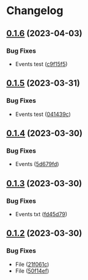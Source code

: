 # Changelog

## [0.1.6](https://github.com/terovirtanen/test-release-please-action/compare/events-v0.1.5...events-v0.1.6) (2023-04-03)


### Bug Fixes

* Events test ([c9f15f5](https://github.com/terovirtanen/test-release-please-action/commit/c9f15f5a1930e96727035b6edc6196a06d1f8e7a))

## [0.1.5](https://github.com/terovirtanen/test-release-please-action/compare/events-v0.1.4...events-v0.1.5) (2023-03-31)


### Bug Fixes

* Events test ([041439c](https://github.com/terovirtanen/test-release-please-action/commit/041439c1094d8bee9d47c2d8f8a123c5239808c9))

## [0.1.4](https://github.com/terovirtanen/test-release-please-action/compare/events-v0.1.3...events-v0.1.4) (2023-03-30)


### Bug Fixes

* Events ([5d679fd](https://github.com/terovirtanen/test-release-please-action/commit/5d679fd9bae1dbc08db7fa41ae0d893e43a79641))

## [0.1.3](https://github.com/terovirtanen/test-release-please-action/compare/events-v0.1.2...events-v0.1.3) (2023-03-30)


### Bug Fixes

* Events txt ([fd45d79](https://github.com/terovirtanen/test-release-please-action/commit/fd45d79c30bf43bc0de987d8a721a818626ea7ce))

## [0.1.2](https://github.com/terovirtanen/test-release-please-action/compare/events-v0.1.1...events-v0.1.2) (2023-03-30)


### Bug Fixes

* File ([21f061c](https://github.com/terovirtanen/test-release-please-action/commit/21f061c387fa73afcfa07e6fa9ab0f1a6e5055c8))
* File ([50f14ef](https://github.com/terovirtanen/test-release-please-action/commit/50f14efbaf4175f1ff96c4a2784a6bac611fe524))
